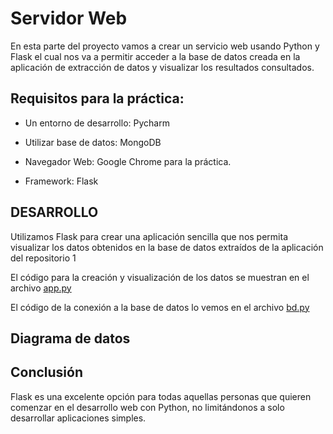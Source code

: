 # Servidor Web
En esta parte del proyecto vamos a crear un servicio web usando Python y Flask el cual nos va a permitir acceder a la base de datos creada en la aplicación de extracción de datos y visualizar los resultados consultados.  
## Requisitos para la práctica:

*  Un entorno de desarrollo: Pycharm

*  Utilizar base de datos: MongoDB

*  Navegador Web: Google Chrome para la práctica.

*  Framework: Flask

## DESARROLLO

Utilizamos Flask para crear una aplicación sencilla que nos permita visualizar los datos obtenidos en la base de datos extraídos de la aplicación del repositorio 1

El código para la creación y visualización de los datos se muestran en el archivo [app.py](https://github.com/davidona87/web_page/blob/main/app.py)

El código de la conexión a la base de datos lo vemos en el archivo  [bd.py]( https://github.com/davidona87/web_page/blob/main/bd.py)

## Diagrama de datos

## Conclusión 
Flask es una excelente opción para todas aquellas personas que quieren comenzar en el desarrollo web con Python, no limitándonos a solo desarrollar aplicaciones simples.
